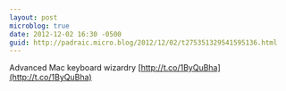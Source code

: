 ```yaml
---
layout: post
microblog: true
date: 2012-12-02 16:30 -0500
guid: http://padraic.micro.blog/2012/12/02/t275351329541595136.html
---
```

Advanced Mac keyboard wizardry [http://t.co/1ByQuBha](http://t.co/1ByQuBha)
